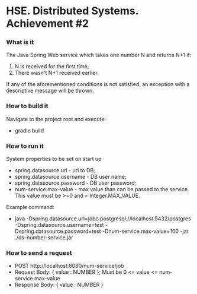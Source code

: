 # HSE. Distributed Systems. Achievement #2

### What is it

The Java Spring Web service which takes one number N and returns N+1 if:
1. N is received for the first time;
2. There wasn't N+1 received earlier.

If any of the aforementioned conditions is not satisfied, an exception with a descriptive message will be thrown.

### How to build it
Navigate to the project root and execute:
- gradle build

### How to run it
System properties to be set on start up
- spring.datasource.url - url to DB;
- spring.datasource.username - DB user name;
- spring.datasource.password - DB user password;
- num-service.max-value - max value than can be passed to the service. 
  This value must be >=0 and < Integer.MAX_VALUE.

Example command:
- java -Dspring.datasource.url=jdbc:postgresql://localhost:5432/postgres -Dspring.datasource.username=test -Dspring.datasource.password=test -Dnum-service.max-value=100 -jar ./ds-number-service.jar

### How to send a request
- POST http://localhost:8080/num-service/job
- Request Body: { value : NUMBER }; 
  Must be 0 <= value <= num-service.max-value
- Response Body: { value : NUMBER }